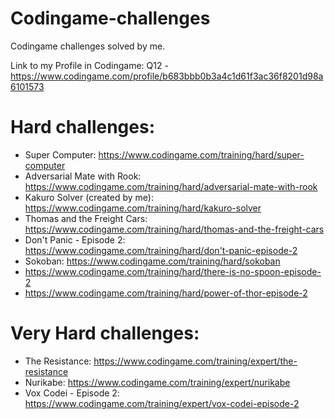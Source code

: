 # Codingame-challenges
Codingame challenges solved by me.

Link to my Profile in Codingame: Q12 - https://www.codingame.com/profile/b683bbb0b3a4c1d61f3ac36f8201d98a6101573

# Hard challenges:
- Super Computer: https://www.codingame.com/training/hard/super-computer
- Adversarial Mate with Rook: https://www.codingame.com/training/hard/adversarial-mate-with-rook
- Kakuro Solver (created by me): https://www.codingame.com/training/hard/kakuro-solver
- Thomas and the Freight Cars: https://www.codingame.com/training/hard/thomas-and-the-freight-cars
- Don't Panic - Episode 2: https://www.codingame.com/training/hard/don't-panic-episode-2
- Sokoban: https://www.codingame.com/training/hard/sokoban
- https://www.codingame.com/training/hard/there-is-no-spoon-episode-2
- https://www.codingame.com/training/hard/power-of-thor-episode-2

# Very Hard challenges:
- The Resistance: https://www.codingame.com/training/expert/the-resistance
- Nurikabe: https://www.codingame.com/training/expert/nurikabe
- Vox Codei - Episode 2: https://www.codingame.com/training/expert/vox-codei-episode-2
